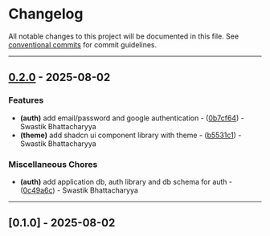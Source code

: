 # Changelog

All notable changes to this project will be documented in this file. See [conventional commits](https://www.conventionalcommits.org/) for commit guidelines.

---
## [0.2.0](https://github.com/SwastikBhattacharyya/desi-wanderer/compare/v0.1.0..v0.2.0) - 2025-08-02

### Features

- **(auth)** add email/password and google authentication - ([0b7cf64](https://github.com/SwastikBhattacharyya/desi-wanderer/commit/0b7cf647ec82051e6fa483d6c3ed45276b9dd919)) - Swastik Bhattacharyya
- **(theme)** add shadcn ui component library with theme - ([b5531c1](https://github.com/SwastikBhattacharyya/desi-wanderer/commit/b5531c16a24ee80d0ed15bafd1930feb5e326730)) - Swastik Bhattacharyya

### Miscellaneous Chores

- **(auth)** add application db, auth library and db schema for auth - ([0c49a6c](https://github.com/SwastikBhattacharyya/desi-wanderer/commit/0c49a6c4e25705c616f56db30fafb671df1532e0)) - Swastik Bhattacharyya

---
## [0.1.0] - 2025-08-02

<!-- generated by git-cliff -->
